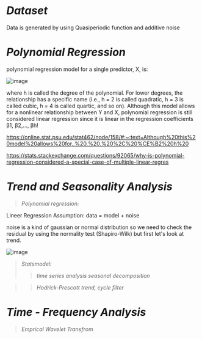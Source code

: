 # *Dataset*
Data is generated by using Quasiperiodic function and additive noise 

# *Polynomial Regression*

polynomial regression model for a single predictor, X, is:

![image](https://user-images.githubusercontent.com/29160749/195036041-6bd8b748-d6be-4988-8f42-432323651cec.png)


where h is called the degree of the polynomial. For lower degrees, the relationship has a specific name (i.e., h = 2 is called quadratic, h = 3 is called cubic, h = 4 is called quartic, and so on). Although this model allows for a nonlinear relationship between Y and X, polynomial regression is still considered linear regression since it is linear in the regression coefficients β1, β2,..., βh!

https://online.stat.psu.edu/stat462/node/158/#:~:text=Although%20this%20model%20allows%20for,.%20.%20.%20%2C%20%CE%B2%20h%20

https://stats.stackexchange.com/questions/92065/why-is-polynomial-regression-considered-a-special-case-of-multiple-linear-regres

# *Trend and Seasonality Analysis*
> *Polynomial regression:*

Lineer Regression Assumption:
data = model + noise

noise is a kind of gaussian or normal distribution so we need to check the residual by using the normality test (Shapiro-Wilk) but first let's look at trend.

![image](https://user-images.githubusercontent.com/29160749/195036200-59dd575f-599d-47f9-a4d6-6c351981dcc6.png)

> *Statsmodel:*
>> *time series analysis seasonal decomposition*

>> *Hodrick-Prescott trend, cycle filter*

# *Time - Frequency Analysis*
> *Emprical Wavelet Transfrom*
